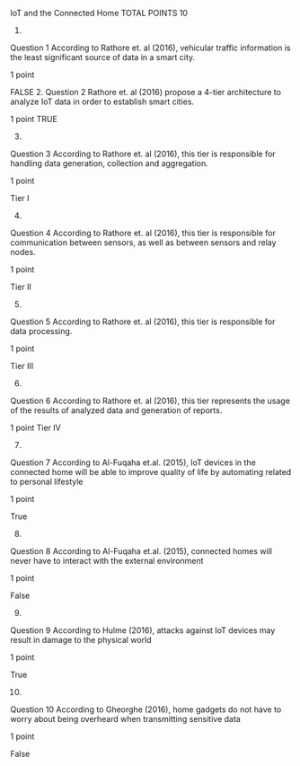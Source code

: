 IoT and the Connected Home
TOTAL POINTS 10


1.
Question 1
According to Rathore et. al (2016), vehicular traffic information is the least significant source of data in a smart city.

1 point

FALSE
2.
Question 2
Rathore et. al (2016) propose a 4-tier architecture to analyze IoT data in order to establish smart cities.

1 point
TRUE

3.
Question 3
According to Rathore et. al (2016), this tier is responsible for handling data generation, collection and aggregation.

1 point


Tier I

4.
Question 4
According to Rathore et. al (2016), this tier is responsible for communication between sensors, as well as between sensors and relay nodes.

1 point

Tier II



5.
Question 5
According to Rathore et. al (2016), this tier is responsible for data processing.

1 point

Tier III

6.
Question 6
According to Rathore et. al (2016), this tier represents the usage of the results of analyzed data and generation of reports.

1 point
Tier IV

7.
Question 7
According to Al-Fuqaha et.al. (2015), IoT devices in the connected home will be able to improve quality of life by automating related to personal lifestyle

1 point

True

8.
Question 8
According to Al-Fuqaha et.al. (2015), connected homes will never have to interact with the external environment

1 point

False

9.
Question 9
According to Hulme (2016), attacks against IoT devices may result in damage to the physical world

1 point

True


10.
Question 10
According to Gheorghe (2016), home gadgets do not have to worry about being overheard when transmitting sensitive data

1 point

False
